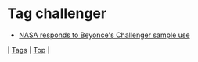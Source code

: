 <!--
title: Tag challenger
date: 2020-06-28T15:26:59.192Z
tags:
-->
# Tag challenger

 * [NASA responds to Beyonce's Challenger sample use](71886318272.md)

| [Tags](tags.md) | [Top](index.md) |
